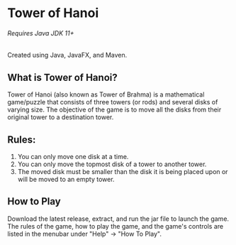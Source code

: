 # Tower of Hanoi
###### Requires Java JDK 11+
Created using Java, JavaFX, and Maven.
## What is Tower of Hanoi?
Tower of Hanoi (also known as Tower of Brahma) is a mathematical game/puzzle that consists of three towers (or rods) and several disks of varying size. The objective of the game is to move all the disks from their original tower to a destination tower.
## Rules:
1.  You can only move one disk at a time.
2.  You can only move the topmost disk of a tower to another tower.
3.  The moved disk must be smaller than the disk it is being placed upon or will be moved to an empty tower.
## How to Play
Download the latest release, extract, and run the jar file to launch the game.<br/>
The rules of the game, how to play the game, and the game's controls are listed in the menubar under "Help" -> "How To Play".
